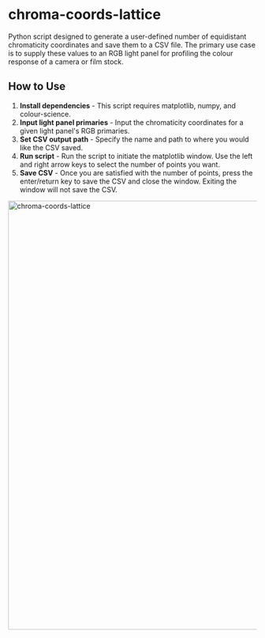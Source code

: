 # chroma-coords-lattice

Python script designed to generate a user-defined number of equidistant chromaticity coordinates and save them to a CSV file. The primary use case is to supply these values to an RGB light panel for profiling the colour response of a camera or film stock.
## How to Use
1. **Install dependencies** - This script requires matplotlib, numpy, and colour-science.
2. **Input light panel primaries** - Input the chromaticity coordinates for a given light panel's RGB primaries.
3. **Set CSV output path** - Specify the name and path to where you would like the CSV saved.
4. **Run script** - Run the script to initiate the matplotlib window. Use the left and right arrow keys to select the number of points you want.
7. **Save CSV** - Once you are satisfied with the number of points, press the enter/return key to save the CSV and close the window. Exiting the window will not save the CSV.

<img width="868" alt="chroma-coords-lattice" src="https://github.com/Amaraldo/chroma-coords-lattice/assets/51723444/b61b627c-a293-4180-be43-486506b5ead3">
